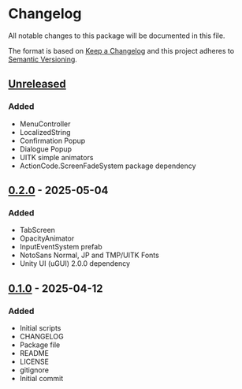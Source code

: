 # Changelog
All notable changes to this package will be documented in this file.

The format is based on [Keep a Changelog](http://keepachangelog.com/en/1.0.0/)
and this project adheres to [Semantic Versioning](http://semver.org/spec/v2.0.0.html).

## [Unreleased]
### Added
- MenuController
- LocalizedString
- Confirmation Popup
- Dialogue Popup
- UITK simple animators
- ActionCode.ScreenFadeSystem package dependency

## [0.2.0] - 2025-05-04
### Added
- TabScreen
- OpacityAnimator
- InputEventSystem prefab
- NotoSans Normal, JP and TMP/UITK Fonts
- Unity UI (uGUI) 2.0.0 dependency

## [0.1.0] - 2025-04-12
### Added
- Initial scripts
- CHANGELOG
- Package file
- README
- LICENSE
- gitignore
- Initial commit

[Unreleased]: https://github.com/HyagoOliveira/UISystem/compare/0.2.0...main
[0.2.0]: https://github.com/HyagoOliveira/UISystem/tree/0.2.0/
[0.1.0]: https://github.com/HyagoOliveira/UISystem/tree/0.1.0/